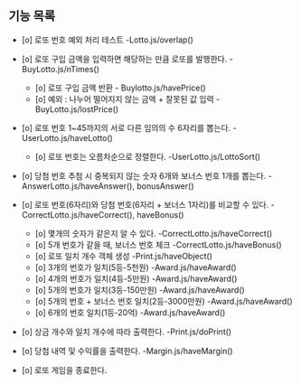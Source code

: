 ## 기능 목록

- [o] 로또 번호 예외 처리 테스트 -Lotto.js/overlap()

- [o] 로또 구입 금액을 입력하면 해당하는 만큼 로또를 발행한다. -BuyLotto.js/nTimes()
  - [o] 로또 구입 금액 반환 - Buylotto.js/havePrice()
  - [o] 예외 : 나누어 떨어지지 않는 금액 + 잘못된 값 입력 -BuyLotto.js/lostPrice()
- [o] 로또 번호 1~45까지의 서로 다른 임의의 수 6자리를 뽑는다. -UserLotto.js/haveLotto()
  - [o] 로또 번호는 오름차순으로 정렬한다. -UserLotto.js/LottoSort()
- [o] 당첨 번호 추첨 시 중복되지 않는 숫자 6개와 보너스 번호 1개를 뽑는다. -AnswerLotto.js/haveAnswer(), bonusAnswer()
- [o] 로또 번호(6자리)와 당첨 번호(6자리 + 보너스 1자리)를 비교할 수 있다. -CorrectLotto.js/haveCorrect(), haveBonus()
  - [o] 몇개의 숫자가 같은지 알 수 있다. -CorrectLotto.js/haveCorrect()
  - [o] 5개 번호가 같을 때, 보너스 번호 체크 -CorrectLotto.js/haveBonus()
  - [o] 로또 일치 개수 객체 생성 -Print.js/haveObject()
  - [o] 3개의 번호가 일치(5등-5천원) -Award.js/haveAward()
  - [o] 4개의 번호가 일치(4등-5만원) -Award.js/haveAward()
  - [o] 5개의 번호가 일치(3등-150만원) -Award.js/haveAward()
  - [o] 5개의 번호 + 보너스 번호 일치(2등-3000만원) -Award.js/haveAward()
  - [o] 6개의 번호 일치(1등-20억) -Award.js/haveAward()
- [o] 상금 개수와 일치 개수에 따라 출력한다. -Print.js/doPrint()
- [o] 당첨 내역 및 수익률을 출력한다. -Margin.js/haveMargin()
- [o] 로또 게임을 종료한다.
